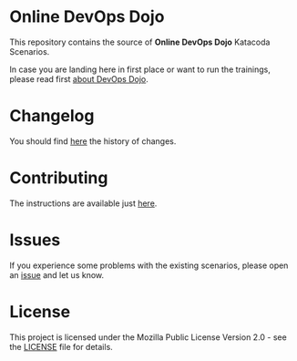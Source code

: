# Online DevOps Dojo

This repository contains the source of **Online DevOps Dojo** Katacoda Scenarios.

In case you are landing here in first place or want to run the trainings, please read first [about DevOps Dojo](https://dxc-technology.github.io/about-devops-dojo/).

# Changelog

You should find [here](./CHANGELOG.md) the history of changes.

# Contributing

The instructions are available just [here](./CONTRIBUTING.md). 

# Issues

If you experience some problems with the existing scenarios, please open an [issue](./issues/new) and let us know.

# License

This project is licensed under the Mozilla Public License Version 2.0 - see the [LICENSE](./LICENSE) file for details.